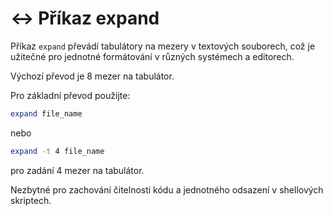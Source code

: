 # ↔️ Příkaz expand

Příkaz ```expand``` převádí tabulátory na mezery v textových souborech, což je užitečné pro jednotné formátování v různých systémech a editorech.  

Výchozí převod je 8 mezer na tabulátor.  

Pro základní převod použijte:  

```BASH
expand file_name
```

nebo  

```BASH
expand -t 4 file_name
```

pro zadání 4 mezer na tabulátor.  

Nezbytné pro zachování čitelnosti kódu a jednotného odsazení v shellových skriptech.